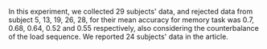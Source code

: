 In this experiment, we collected 29 subjects' data, and rejected data from subject 5, 13, 19, 26, 28, 
for their mean accuracy for memory task was 0.7, 0.68, 0.64, 0.52 and 0.55 respectively, also considering the counterbalance of the load sequence. 
We reported 24 subjects' data in the article.
